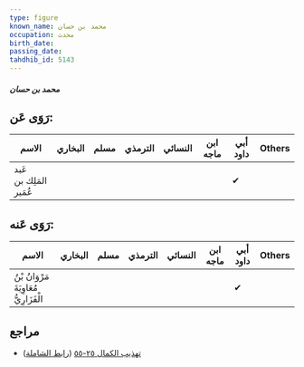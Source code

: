```yaml
---
type: figure
known_name: محمد بن حسان
occupation: محدث
birth_date:
passing_date:
tahdhib_id: 5143
---
```

##### محمد بن حسان

## رَوَى عَن:
| الاسم                  | البخاري | مسلم | الترمذي | النسائي | ابن ماجه | أبي داود | Others |
| ---------------------- | ------- | ---- | ------- | ------- | -------- | -------- | ------ |
| عَبد المَلِك بن عُمَير |         |      |         |         |          | ✔        |        |
## رَوَى عَنه:
| الاسم                                    | البخاري | مسلم | الترمذي | النسائي | ابن ماجه | أبي داود | Others |
| ---------------------------------------- | ------- | ---- | ------- | ------- | -------- | -------- | ------ |
| مَرْوَانُ بْنُ مُعَاوِيَةَ الْفَزَارِيُّ |         |      |         |         |          | ✔        |        |
## مراجع
- [تهذيب الكمال ٢٥-٥٥](obsidian://open?vault=Tahdhib-al-Kamal&file=Figures/٥١٤٣-محمد%20بن%20حسان) ([رابط الشاملة](https://shamela.ws/book/3722/13148))